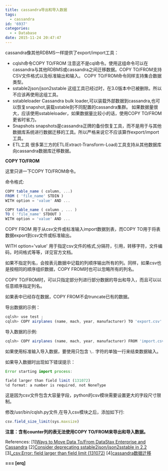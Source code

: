 ```yaml
---
title: cassandra导出和导入数据
tags:
  - cassandra
id: '6937'
categories:
  - - Database
date: 2015-11-24 20:47:47
---
```



<!-- more -->
cassandra像其他RDBMS一样提供了export/import工具：

*   cqlsh命令COPY TO/FROM
注意这不是cql命令。使用这组命令可以在cassandra与其他RDBMS或cassandra之间迁移数据。COPY TO/FROM支持CSV文件格式以及标准输出和输入。
COPY TO/FROM命令同样支持集合数据类型。
*   sstable2json/json2sstable
这组工具已经过时，在3.0版本中已被删除。所以不应该再使用这组工具。
*   sstableloader
Cassandra bulk loader,可以装载外部数据到cassandra,也可以恢复snapshot,装载sstable到不同配置的cassandra集群。
如果数据量很大，应该使用sstableloader，如果数据量比较小的话，使用COPY TO/FROM更省时省力。
*   Snapshots
snapshots是cassandra正牌的备份恢复工具，而不是用于与其他数据库系统进行数据迁移的工具。所以严格来说它不应该算作export/import工具。
*   ETL工具
很多第三方的ETL(Extract-Transform-Load)工具支持从其他数据库向cassandra数据库迁移数据。

**COPY TO/FROM**

这里只讲一下COPY TO/FROM命令。

命令格式:
```js
COPY table_name ( column, ...)
FROM ( 'file_name' STDIN )
WITH option = 'value' AND ...

COPY table_name ( column , ... )
TO ( 'file_name' STDOUT )
WITH option = 'value' AND ...
```

COPY FROM 用于从csv文件或标准输入import数据到表，而COPY TO用于将表数据export到csv文件或标准输出。

WITH option='value' 用于指定csv文件的格式,分隔符，引用，转移字符，文件编码，时间格式等等，详见官方文档。

如果不指定列名，会按表元数据中记载的列顺序输出所有的列。同样，如果csv也是按相同的顺序组织数据，COPY FROM时也可以忽略所有的列名。

COPY TO/FROM时，可以只指定部分列进行部分数据的导出和导入，而且可以以任意顺序指定列名。

如果表中已经存在数据，COPY FROM不会truncate已有的数据。

导出数据的示例：
```js
cqlsh> use test ;
cqlsh> COPY airplanes (name, mach, year, manufacturer) TO 'export.csv' ;
```

导入数据的示例:
```js
cqlsh> COPY airplanes (name, mach, year, manufacturer) FROM 'import.csv' ;
```

如果使用标准输入导入数据，要使用只包含 `\.` 字符的单独一行来结束数据输入。

如果导入数据时出现如下错误提示：
```js
Error starting import process:

field larger than field limit (131072)
%d format: a number is required, not NoneType
```
这是因为csv文件包含大容量字段，python的csv模块需要设置更大的字段尺寸限制。

修改/usr/bin/cqlsh.py文件,在导入csv模块之后，添加如下行:
```js
csv.field_size_limit(sys.maxsize)
```

**注意：含有counter列的表无法使用COPY TO/FROM来导出和导入数据。**

References:
\[1\][Ways to Move Data To/From DataStax Enterprise and Cassandra](http://www.datastax.com/dev/blog/ways-to-move-data-tofrom-datastax-enterprise-and-cassandra)
\[2\][Consider deprecating sstable2json/json2sstable in 2.2](https://issues.apache.org/jira/browse/CASSANDRA-9618)
\[3\][_csv.Error: field larger than field limit (131072)](http://stackoverflow.com/questions/15063936/csv-error-field-larger-than-field-limit-131072)
\[4\][cassandra数据迁移](http://alongwith.me/cassandra/cassandra%E6%95%B0%E6%8D%AE%E8%BF%81%E7%A7%BB)

**\===
\[erq\]**